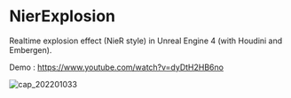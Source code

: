 # NierExplosion

Realtime explosion effect (NieR style) in Unreal Engine 4 (with Houdini and Embergen).

Demo : https://www.youtube.com/watch?v=dyDtH2HB6no

![cap_202201033](https://user-images.githubusercontent.com/26865534/147892884-86ff2f9f-2a04-4cac-959d-1934205ea65c.gif)

